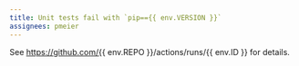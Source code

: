 ```yaml
---
title: Unit tests fail with `pip=={{ env.VERSION }}`
assignees: pmeier
---
```


See https://github.com/{{ env.REPO }}/actions/runs/{{ env.ID }} for details.
